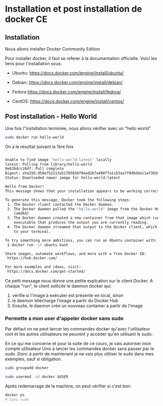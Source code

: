 # Installation et post installation de docker CE #

## Installation ##

Nous allons installer Docker Community Edition

Pour installer docker, il faut se referer à la documentation officielle.
Voici les liens pour l'installation sous:

* Ubuntu: <https://docs.docker.com/engine/install/ubuntu/>

* Debian: <https://docs.docker.com/engine/install/debian/>

* Fedora <https://docs.docker.com/engine/install/fedora/>

* CentOS: <https://docs.docker.com/engine/install/centos/>

## Post installation - Hello World ##

Une fois l"installation terminée, nous allons vérifier avec un "hello world"

```bash
sudo docker run hello-world
```

On a le résultat suivant la 1ère fois

```bash

Unable to find image 'hello-world:latest' locally
latest: Pulling from library/hello-world
0e03bdcc26d7: Pull complete
Digest: sha256:d58e752213a51785838f9eed2b7a498ffa1cb3aa7f946dda11af39286c3db9a9
Status: Downloaded newer image for hello-world:latest

Hello from Docker!
This message shows that your installation appears to be working correctly.

To generate this message, Docker took the following steps:
 1. The Docker client contacted the Docker daemon.
 2. The Docker daemon pulled the "hello-world" image from the Docker Hub.
    (amd64)
 3. The Docker daemon created a new container from that image which runs the
    executable that produces the output you are currently reading.
 4. The Docker daemon streamed that output to the Docker client, which sent it
    to your terminal.

To try something more ambitious, you can run an Ubuntu container with:
 $ docker run -it ubuntu bash

Share images, automate workflows, and more with a free Docker ID:
 https://hub.docker.com/

For more examples and ideas, visit:
 https://docs.docker.com/get-started/
```

Ce petit message nous donne une petite explcation sur le client Docker.
A chaque "run", le client sollicite le daemon docker qui:

1. vérifie si l'image à exécuter est présente en local, sinon
2. le daemon télécharge l'image à partir du Docker Hub
3. Ensuite, le daemon crée un nouveau container à partir de l'image

### Permette a mon user d'appeler docker sans sudo ###

 Par défaut on ne peut lancer les commandes docker qu'avec l'utilisateur root et les autres utilisateurs ne peuvent y accéder qu'en utilisant le sudo.

En ce qui me concerne et pour la suite de ce cours, je vais autoriser mon compte utilisateur Unix à lancer les commandes docker sans passer par le sudo. Donc à partir de maintenant je ne vais plus utiliser le sudo dans mes exemples, sauf si obligation.

```bash
sudo groupadd docker

sudo usermod -aG docker $USER
```

Après redemarrage de la machine, on peut vérifier si c'est bon:

```bash
docker ps
# Sans sudo
```
